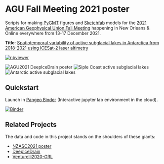 # AGU Fall Meeting 2021 poster

Scripts for making [PyGMT](https://github.com/GenericMappingTools/pygmt) figures and [Sketchfab](https://sketchfab.com) models
for the [2021 American Geophysical Union Fall Meeting](https://agu.confex.com/agu/fm21/meetingapp.cgi/Home/0)
happening in New Orleans & Online everywhere from 13-17 December 2021.

**Title**: [Spatiotemporal variability of active subglacial lakes in Antarctica from 2018-2021 using ICESat-2 laser altimetry](https://agu.confex.com/agu/fm21/meetingapp.cgi/Paper/851712)

[![nbviewer](https://img.shields.io/badge/jupyter_notebooks-nbviewer-purple.svg?style=flat-square)](https://nbviewer.jupyter.org/github/weiji14/agu2021/blob/main/key_figure.ipynb)

![AGU2021 DeepIceDrain poster](https://user-images.githubusercontent.com/23487320/107176091-4b0dbd00-6a33-11eb-9eba-2d13959e43a8.png)
![Siple Coast active subglacial lakes](https://user-images.githubusercontent.com/23487320/145827669-6fe3581a-af92-41ea-ba9e-11256a5c09a5.png)
![Antarctic active subglacial lakes](https://user-images.githubusercontent.com/23487320/145827635-89af64e5-e74e-4834-b793-b7332ff1291e.jpg)

## Quickstart

Launch in [Pangeo Binder](https://pangeo-binder.readthedocs.io) (Interactive jupyter lab environment in the cloud).

[![Binder](https://binder.pangeo.io/badge_logo.svg)](https://binder.pangeo.io/v2/gh/weiji14/agu2021/main)

## Related Projects

The data and code in this project stands on the shoulders of these giants:

- [NZASC2021 poster](https://github.com/weiji14/nzasc2021)
- [DeepIceDrain](https://github.com/weiji14/deepicedrain)
- [Venturelli2020-GRL](https://github.com/mrsiegfried/Venturelli2020-GRL)
